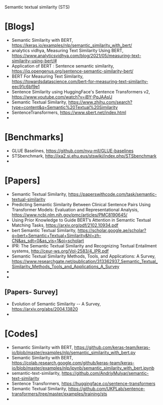 Semantic textual similarity (STS) 

# [Blogs]
+ Semantic Similarity with BERT, https://keras.io/examples/nlp/semantic_similarity_with_bert/
+ analytics vidhya, Measuring Text Similarity Using BERT, https://www.analyticsvidhya.com/blog/2021/05/measuring-text-similarity-using-bert/#
+ Application of BERT : Sentence semantic similarity, https://iq.opengenus.org/sentence-semantic-similarity-bert/
+ BERT For Measuring Text Similarity, https://towardsdatascience.com/bert-for-measuring-text-similarity-eec91c6bf9e1
+ Sentence Similarity using HuggingFace's Sentence Transformers v2, https://www.youtube.com/watch?v=iBY-PqJAAsU
+ Semantic Textual Similarity, https://www.zhihu.com/search?type=content&q=Semantic%20Textual%20Similarity
+ SentenceTransformers, https://www.sbert.net/index.html
+ 

# [Benchmarks]
+ GLUE Baselines, https://github.com/nyu-mll/GLUE-baselines
+ STSbenchmark, http://ixa2.si.ehu.eus/stswiki/index.php/STSbenchmark
+ 

# [Papers]
+ Semantic Textual Similarity, https://paperswithcode.com/task/semantic-textual-similarity
+ Predicting Semantic Similarity Between Clinical Sentence Pairs Using Transformer Models: Evaluation and Representational Analysis, https://www.ncbi.nlm.nih.gov/pmc/articles/PMC8190645/
+ Using Prior Knowledge to Guide BERT’s Attention in Semantic Textual Matching Tasks, https://arxiv.org/pdf/2102.10934.pdf
+ bert Semantic Textual Similarity, https://scholar.google.ae/scholar?q=bert+Semantic+Textual+Similarity&hl=zh-CN&as_sdt=0&as_vis=1&oi=scholart
+ IPR: The Semantic Textual Similarity and Recognizing Textual Entailment systems, http://ceur-ws.org/Vol-2583/4_IPR.pdf
+ Semantic Textual Similarity Methods, Tools, and Applications: A Survey, https://www.researchgate.net/publication/313362937_Semantic_Textual_Similarity_Methods_Tools_and_Applications_A_Survey
+ 
+ 

## [Papers- Survey]
+ Evolution of Semantic Similarity -- A Survey, https://arxiv.org/abs/2004.13820
+ 

# [Codes]
+ Semantic Similarity with BERT, https://github.com/keras-team/keras-io/blob/master/examples/nlp/semantic_similarity_with_bert.py
+ Semantic Similarity with BERT, https://colab.research.google.com/github/keras-team/keras-io/blob/master/examples/nlp/ipynb/semantic_similarity_with_bert.ipynb
+ semantic-text-similarity, https://github.com/AndriyMulyar/semantic-text-similarity
+ Sentence Transformers, https://huggingface.co/sentence-transformers
+ Semantic Textual Similarity, https://github.com/UKPLab/sentence-transformers/tree/master/examples/training/sts
+ 

